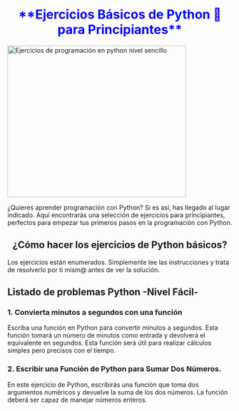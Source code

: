 <center><h1 style="color: blue">**Ejercicios Básicos de Python 🐍 para Principiantes**</h1></center>

<img src="https://images.pexels.com/photos/270348/pexels-photo-270348.jpeg?auto=compress&cs=tinysrgb&w=600"
     alt="Ejercicios de programación en python nivel sencillo"
     width="400"
     height="341">
<p>¿Quieres aprender programación con Python? Si es así, has llegado al lugar indicado. Aquí encontrarás una selección de ejercicios para principiantes, perfectos para empezar tus primeros pasos en la programación con Python.</p>

<center><h2>¿Cómo hacer los ejercicios de Python básicos?</h2></center>

<p>Los ejercicios están enumerados. Simplemente lee las instrucciones y trata de resolverlo por ti mism@ antes de ver la solución.</p>

<h2>Listado de problemas Python -Nivel Fácil-</h2>

<h3>1. Convierta minutos a segundos con una función</h3>

<p>Escriba una función en Python para convertir minutos a segundos. Esta función tomará un número de minutos como entrada y devolverá el equivalente en segundos. Esta función será útil para realizar cálculos simples pero precisos con el tiempo.</p>

<h3>2. Escribir una Función de Python para Sumar Dos Números.</h3>

<p>En este ejercicio de Python, escribirás una función que toma dos argumentos numéricos y devuelve la suma de los dos números. La función deberá ser capaz de manejar números enteros.</p>


<p></p>
<h3></h3>
